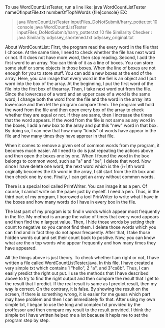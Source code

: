 To use WordCountListTester, run a line like:
java WordCountListTester nameOfInputFile.txt numberOfTopNWords {file|console} 
EX:
> java WordCountListTester inputFiles_DoNotSubmit/harry_potter.txt 10 console
> java WordCountListTester inputFiles_DoNotSubmit/harry_potter.txt 10 file
Similarity Checker :
java Similarity odyssey_shortened.txt odyssey_original.txt


About WordCountList:
First, the program read the every word in the file that I choose. At
the same time, I need to check whether the file has next word or not. If it does
not have more word, then stop reading. Second, I add the first word to an array.
You can think of it as a line of boxes. You can store some stuff or some objects
in those boxes. When the line of boxes are not enough for you to store stuff.
You can add a new boxes at the end of the array. Here, you can image that every
word in the fiel is an object and I put word into the box of the array. At the 
beginning, I put the first word of the file into the first box of thearray. 
Then, I take next word out from the file. Since the lowercase of a word and an
upper case of a word is the same word, I change both the word from the file and
the word in the array into lowercase and then let the program compare them. The
program will hold the word from the file and then open every box of the array to
check whether they are equal or not. If they are same, then I increase the times
that the word appears. If the word from the file is not same as any word in the
boxes, I add a new box to the array and put this "new" word in that box. By
doing so, I can new that how many "kinds" of words have appear in the file and
how many times they have apprear in that file. 

When it comes to remove a given set of common words from my program, it becomes
much easier. All I need to do is just repeating the actions above and then open
the boxes one by one. When I found the word in the box belongs to common word,
such as "a" and "be", I delete that word. Now since I have delete one word, the
next word which is the (i+1)th word orginally becomes the ith word in the array,
I stil start from the ith box and then check one by one. Finally, I can get an
array without common words.

There is a special tool called PrintWriter. You can image it as a pen. Of
course, I cannot write on the paper just by myself. I need a pen. Thus, in the
third part of my program, I borrowed a tool PrinWriter to write what I have in
the boxes and how many words do I have in every box in the file.

The last part of my program is to find n words which appear most frequently in
the file. My method is arrange the value of times that every word appears and
then find the n largest value. Then, I hide those words by setting their count
to negative so you cannot find them. I delete those words which you can find and
in fact they do not apear frequently. After that, I take those hidden words out
and set their count back to positive. Now, you can know what are the n top words
who appear frequently and how many times they have appeared.

All the things above is just theory. To check whether I am right or not, I have
written a file called WordCountListTester.java. In this file, I have created a
very simple txt which contains 1 "hello", 2 "a", and 3"cs8b". Thus, I can easily
predict the right out put. I use the methods that I have described above to try
to find the right output and then compare the result that I get to the result
that I predict. If the real result is same as I predict result, then my way is
correct. On the contrary, it is false. By showing the result on the screen, if
there is something wrong, it is easier for me guess which part may have problem
and then I can immediately fix that. After using my own simple txt, I began to
use the long and complex txt provided by the proffessor and then compare my
result to the result provided. I think the simple txt I have written helped me a
lot because it hepls me to set the program step by step.
